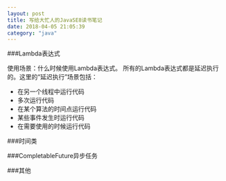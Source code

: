 ```yaml
---
layout: post
title: 写给大忙人的JavaSE8读书笔记
date: 2018-04-05 21:05:39
category: "java"
---
```


###Lambda表达式

使用场景：什么时候使用Lambda表达式。
所有的Lambda表达式都是延迟执行的。这里的“延迟执行”场景包括：

- 在另一个线程中运行代码
- 多次运行代码
- 在某个算法的时间点运行代码
- 某些事件发生时运行代码
- 在需要使用的时候运行代码


###时间类



###CompletableFuture异步任务


###其他
